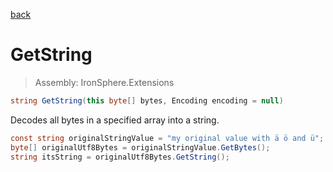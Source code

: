 ﻿

[back](/IronSphere.Extensions/types/ByteArrayExtension)

# GetString

> Assembly: IronSphere.Extensions

```csharp
string GetString(this byte[] bytes, Encoding encoding = null)
```

Decodes all bytes in a specified array into a string.

```csharp
const string originalStringValue = "my original value with ä ö and ü";
byte[] originalUtf8Bytes = originalStringValue.GetBytes();
string itsString = originalUtf8Bytes.GetString();
``` 
